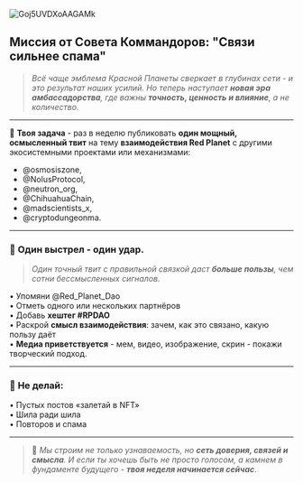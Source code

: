 ![Goj5UVDXoAAGAMk](https://github.com/user-attachments/assets/59b6d8ce-6791-49e9-ac94-88f0912f93d1)

## **Миссия от Совета Коммандоров: "Связи сильнее спама"**

> *Всё чаще эмблема Красной Планеты сверкает в глубинах сети - и это результат наших усилий. Но теперь наступает **новая эра амбассадорства**, где важны **точность, ценность и влияние**, а не количество.*

---

📜 **Твоя задача** - раз в неделю публиковать **один мощный, осмысленный твит** на тему **взаимодействия Red Planet** с другими экосистемными проектами или механизмами:

- @osmosiszone,
- @NolusProtocol,
- @neutron_org,
- @ChihuahuaChain,
- @madscientists_x,
- @cryptodungeonma.

---

### 🎯 **Один выстрел - один удар.**

> *Один точный твит с правильной связкой даст **больше пользы**, чем сотни бессмысленных сигналов.*

• Упомяни @Red_Planet_Dao  
• Отметь одного или нескольких партнёров  
• Добавь **хештег #RPDAO**  
• Раскрой **смысл взаимодействия**: зачем, как это связано, какую пользу даёт  
• **Медиа приветствуется** - мем, видео, изображение, скрин - покажи творческий подход.  

---

### 🚫 **Не делай**:

• Пустых постов «залетай в NFT»  
• Шила ради шила  
• Повторов и спама  

---

> 🔴 *Мы строим не только узнаваемость, но **сеть доверия, связей и смысла**. И если ты хочешь быть не просто голосом, а камнем в фундаменте будущего - **твоя неделя начинается сейчас***.
